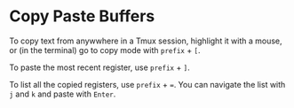 # Copy Paste Buffers

To copy text from anywwhere in a Tmux session, highlight it with a mouse, or (in the terminal) go to copy mode with `prefix` + `[`. 

To paste the most recent register, use `prefix` + `]`.

To list all the copied registers, use `prefix` + `=`. You can navigate the list with `j` and `k` and paste with `Enter`. 

